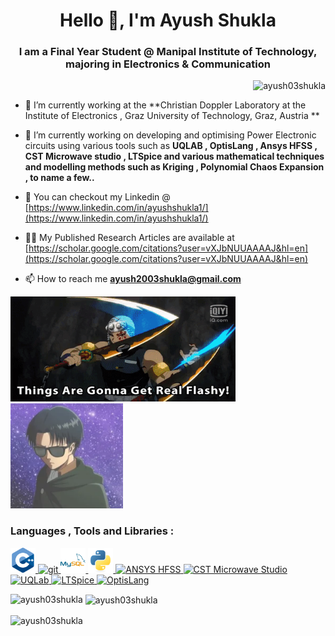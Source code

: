 <h1 align="center">Hello 👋, I'm Ayush Shukla </h1>
<h3 align="center">I am a Final Year Student @ Manipal Institute of Technology, majoring in Electronics & Communication</h3>

<p align="right"> <img src="https://komarev.com/ghpvc/?username=ayush03shukla&label=Profile%20views&color=0e75b6&style=flat" alt="ayush03shukla" /> </p>


- 🔭 I’m currently working at the **Christian Doppler Laboratory at the Institute of Electronics , Graz University of Technology, Graz, Austria **

- 🌱 I’m currently working on developing and optimising Power Electronic circuits using various tools such as **UQLAB , OptisLang , Ansys HFSS , CST Microwave studio , LTSpice  and various mathematical techniques and modelling methods such as Kriging , Polynomial Chaos Expansion , to name a few..**

- 👀 You can checkout my Linkedin @ [https://www.linkedin.com/in/ayushshukla1/](https://www.linkedin.com/in/ayushshukla1/)

- 👨‍💻 My Published Research Articles are available at [https://scholar.google.com/citations?user=vXJbNUUAAAAJ&hl=en](https://scholar.google.com/citations?user=vXJbNUUAAAAJ&hl=en)

- 📫 How to reach me **ayush2003shukla@gmail.com**

<p align="left">
  <img src="giphy (1).gif" alt="animated" width="360" height="168" />
 
  <img src="200.webp" alt="animated" height="168" />
</p>



<h3 align="left">Languages , Tools and Libraries :</h3>
<p align="left">  <a href="https://www.w3schools.com/cpp/" target="_blank" rel="noreferrer"> <img src="https://raw.githubusercontent.com/devicons/devicon/master/icons/cplusplus/cplusplus-original.svg" alt="cplusplus" width="40" height="40"/> </a> <a href="https://git-scm.com/" target="_blank" rel="noreferrer"> <img src="https://www.vectorlogo.zone/logos/git-scm/git-scm-icon.svg" alt="git" width="40" height="40"/> </a> <a href="https://www.mysql.com/" target="_blank" rel="noreferrer"> <img src="https://raw.githubusercontent.com/devicons/devicon/master/icons/mysql/mysql-original-wordmark.svg" alt="mysql" width="40" height="40"/> </a>  <a href="https://www.python.org" target="_blank" rel="noreferrer"> <img src="https://raw.githubusercontent.com/devicons/devicon/master/icons/python/python-original.svg" alt="python" width="40" height="40"/> </a> <a href="https://www.ansys.com/products/electronics/ansys-hfss" target="_blank" rel="noreferrer"> <img src="https://upload.wikimedia.org/wikipedia/commons/1/14/Ansys_logo_%282019%29.svg" alt="ANSYS HFSS" width="40" height="40"/> </a> <a href="https://www.3ds.com/products/simulia/cst-studio-suite" target="_blank" rel="noreferrer"> <img src="https://upload.wikimedia.org/wikipedia/en/3/31/Dassault_Syst%C3%A8mes_logo.svg" alt="CST Microwave Studio" width="40" height="40"/> </a> <a href="https://www.uqlab.com/" target="_blank" rel="noreferrer"> <img src="https://static.wixstatic.com/media/0f4bf0_0eb98b4ee6dc4644b6ee36907fdffe19~mv2_d_4010_2972_s_4_2.png/v1/fill/w_92,h_68,al_c,q_85,usm_0.66_1.00_0.01,enc_auto/0f4bf0_0eb98b4ee6dc4644b6ee36907fdffe19~mv2_d_4010_2972_s_4_2.png" alt="UQLab" width="40" height="40"/> </a> <a href="https://www.analog.com/en/resources/design-tools-and-calculators/ltspice-simulator.html" target="_blank" rel="noreferrer"> <img src="https://commons.wikimedia.org/wiki/File:Logo_Linear_Technology.svg" alt="LTSpice" width="40" height="40"/> </a> <a href="https://www.ansys.com/products/connect/ansys-optislang" target="_blank" rel="noreferrer"> <img src="https://en.m.wikipedia.org/wiki/File:Kugel_Dynardo_OSL_P_RGB.jpg" alt="OptisLang" width="40" height="40"/> </a></p>

<p><img align="left" src="https://github-readme-stats.vercel.app/api/top-langs?username=ayush03shukla&show_icons=true&locale=en&layout=compact" alt="ayush03shukla" /></p>

<p>&nbsp;<img align="center" src="https://github-readme-stats.vercel.app/api?username=ayush03shukla&show_icons=true&locale=en" alt="ayush03shukla" /></p>

<p><img align="center" src="https://github-readme-streak-stats.herokuapp.com/?user=ayush03shukla&" alt="ayush03shukla" /></p>
